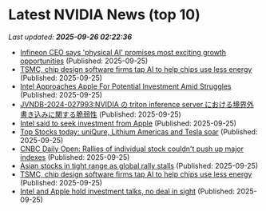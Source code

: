 # Latest NVIDIA News (top 10)
_Last updated: **2025-09-26 02:22:36**_

- [Infineon CEO says 'physical AI' promises most exciting growth opportunities](https://biztoc.com/x/d0f7239341c15b30) (Published: 2025-09-25)
- [TSMC, chip design software firms tap AI to help chips use less energy](https://economictimes.indiatimes.com/tech/technology/tsmc-chip-design-software-firms-tap-ai-to-help-chips-use-less-energy/articleshow/124102626.cms) (Published: 2025-09-25)
- [Intel Approaches Apple For Potential Investment Amid Struggles](https://apple.slashdot.org/story/25/09/24/2141256/intel-approaches-apple-for-potential-investment-amid-struggles) (Published: 2025-09-25)
- [JVNDB-2024-027993:NVIDIA の triton inference server における境界外書き込みに関する脆弱性](http://vrda.jpcert.or.jp/feed/ja/JVNiPedia_JVNDB-2024-027993_AD_1.html) (Published: 2025-09-25)
- [Intel said to seek investment from Apple](https://economictimes.indiatimes.com/tech/technology/intel-said-to-seek-investment-from-apple/articleshow/124102521.cms) (Published: 2025-09-25)
- [Top Stocks today: uniQure, Lithium Americas and Tesla soar](https://www.thestreet.com/investing/stocks/top-stocks-today-uniqure-lithium-americas-and-tesla-soar) (Published: 2025-09-25)
- [CNBC Daily Open: Rallies of individual stock couldn't push up major indexes](https://www.cnbc.com/2025/09/25/cnbc-daily-open-rallies-of-individual-stock-couldnt-push-up-major-indexes.html) (Published: 2025-09-25)
- [Asian stocks in tight range as global rally stalls](https://economictimes.indiatimes.com/markets/stocks/news/asian-stocks-in-tight-range-as-global-rally-stalls/articleshow/124102436.cms) (Published: 2025-09-25)
- [TSMC, chip design software firms tap AI to help chips use less energy](https://www.channelnewsasia.com/business/tsmc-chip-design-software-firms-tap-ai-help-chips-use-less-energy-5367936) (Published: 2025-09-25)
- [Intel and Apple hold investment talks, no deal in sight](https://biztoc.com/x/2ba77d7140b072e7) (Published: 2025-09-25)
